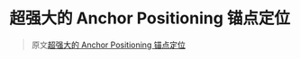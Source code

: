 # 超强大的 Anchor Positioning 锚点定位

> 原文[超强大的 Anchor Positioning 锚点定位](https://github.com/chokcoco/iCSS/issues/239)
